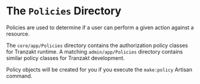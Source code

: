 # The `Policies` Directory
Policies are used to determine if a user can perform a given action against a resource.

The `core/app/Policies` directory contains the authorization policy classes for Tranzakt runtime.
A matching `admin/app/Policies` directory contains similar policy classes for Tranzakt development.

Policy objects will be created for you if you execute the `make:policy` Artisan command.

